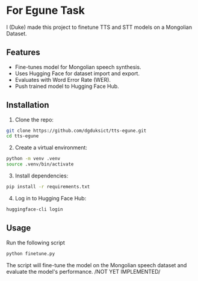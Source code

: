 # For Egune Task

I (Duke) made this project to finetune TTS and STT models on a Mongolian Dataset.

## Features

- Fine-tunes model for Mongolian speech synthesis.
- Uses Hugging Face for dataset import and export.
- Evaluates with Word Error Rate (WER).
- Push trained model to Hugging Face Hub.

## Installation

1. Clone the repo:

```bash
git clone https://github.com/dgduksict/tts-egune.git
cd tts-egune
```

2. Create a virtual environment:

```bash
python -m venv .venv
source .venv/bin/activate
```

3. Install dependencies:

```bash
pip install -r requirements.txt
```

4. Log in to Hugging Face Hub:

```bash
huggingface-cli login
```

## Usage

Run the following script

```bash
python finetune.py
```

The script will fine-tune the model on the Mongolian speech dataset and evaluate the model's performance. /NOT YET IMPLEMENTED/
